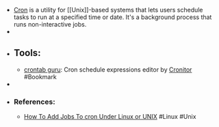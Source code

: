 - [Cron](https://en.wikipedia.org/wiki/Cron) is a utility for [[Unix]]-based systems that lets users schedule tasks to run at a specified time or date. It's a background process that runs non-interactive jobs.
-
- ## Tools:
	- [crontab guru](https://crontab.guru/): Cron schedule expressions editor by [Cronitor](https://cronitor.io/) #Bookmark
-
- ### References:
	- [How To Add Jobs To cron Under Linux or UNIX](https://www.cyberciti.biz/faq/how-do-i-add-jobs-to-cron-under-linux-or-unix-oses/) #Linux #Unix